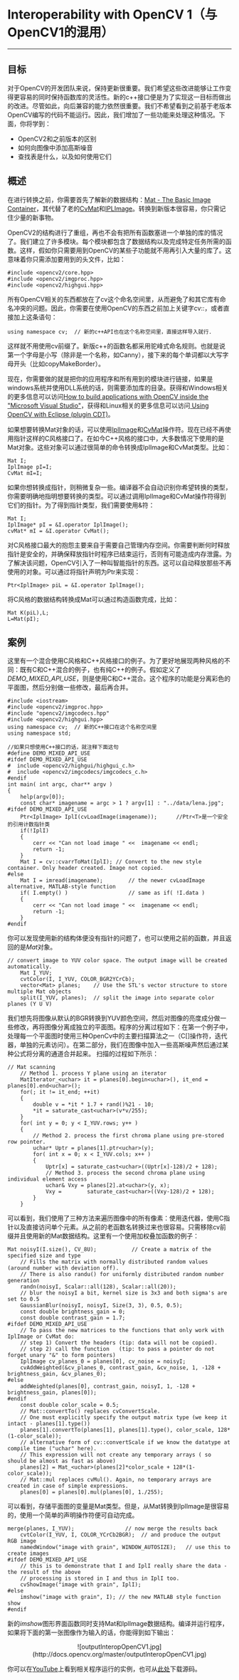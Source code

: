# Interoperability with OpenCV 1（与OpenCV1的混用）

---

## **目标**

对于OpenCV的开发团队来说，保持更新很重要。我们希望这些改进能够让工作变得更容易的同时保持函数库的灵活性。新的c++接口便是为了实现这一目标而做出的改进。尽管如此，向后兼容的能力依然很重要。我们不希望看到之前基于老版本OpenCV编写的代码不能运行。因此，我们增加了一些功能来处理这种情况。下面，你将学到：

 - OpenCV2和之前版本的区别
 - 如何向图像中添加高斯噪音
 - 查找表是什么，以及如何使用它们

## **概述**

在进行转换之前，你需要首先了解新的数据结构：[Mat - The Basic Image Container](http://docs.opencv.org/master/d6/d6d/tutorial_mat_the_basic_image_container.html)，其代替了老的[CvMat](http://docs.opencv.org/master/d3/db2/structCvMat.html)和[IPLImage](http://docs.opencv.org/master/d6/d5b/structIplImage.html)。转换到新版本很容易，你只需记住少量的新事物。

OpenCV2的结构进行了重组，再也不会有把所有函数塞进一个单独的库的情况了。我们建立了许多模块。每个模块都包含了数据结构以及完成特定任务所需的函数。这样，假如你只需要用到OpenCV的某些子功能就不用再引入大量的库了。这意味着你只需添加要用到的头文件，比如：
```
#include <opencv2/core.hpp>
#include <opencv2/imgproc.hpp>
#include <opencv2/highgui.hpp>
```

所有OpenCV相关的东西都放在了cv这个命名空间里，从而避免了和其它库有命名冲突的问题。因此，你需要在使用OpenCV的东西之前加上关键字cv::，或者直接加上这条语句：
```
using namespace cv;  // 新的c++API也在这个名称空间里，直接这样导入就行.
```

这样就不用使用cv前缀了。新版c++的函数名都采用驼峰式命名规则。也就是说第一个字母是小写（除非是一个名称，如Canny），接下来的每个单词都以大写字母开头（比如copyMakeBorder）。

现在，你需要做的就是把你的应用程序和所有用到的模块进行链接，如果是windows系统并使用DLL系统的话，则需要添加库的目录。获得和Windows相关的更多信息可以访问[How to build applications with OpenCV inside the "Microsoft Visual Studio"](http://docs.opencv.org/master/d6/d8a/tutorial_windows_visual_studio_Opencv.html)，获得和Linux相关的更多信息可以访问[ Using OpenCV with Eclipse (plugin CDT)](http://docs.opencv.org/master/d7/d16/tutorial_linux_eclipse.html)。

如果想要转换Mat对象的话，可以使用[IplImage](http://docs.opencv.org/master/d6/d5b/structIplImage.html)和[CvMat](http://docs.opencv.org/master/d3/db2/structCvMat.html)操作符。现在已经不再使用指针这样的C风格接口了。在如今C++风格的接口中，大多数情况下使用的是Mat对象。这些对象可以通过很简单的命令转换成IplImage和CvMat类型。比如：

```
Mat I;
IplImage pI=I;
CvMat mI=I;
```

如果你想转换成指针，则稍微复杂一些。编译器不会自动识别你希望转换的类型，你需要明确地指明想要转换的类型。可以通过调用IplImage和CvMat操作符得到它们的指针。为了得到指针类型，我们需要使用&符：

```
Mat I;
IplImage* pI = &I.operator IplImage();
cvMat* mI = &I.operator CvMat();
```

对C风格接口最大的抱怨主要来自于需要自己管理内存空间。你需要判断何时释放指针是安全的，并确保释放指针时程序已结束运行，否则有可能造成内存泄露。为了解决该问题，OpenCV引入了一种叫智能指针的东西。这可以自动释放那些不再使用的对象。可以通过将指针声明为Ptr来实现：

```
Ptr<IplImage> piL = &I.operator IplImage();
```

将C风格的数据结构转换成Mat可以通过构造函数完成，比如：

```
Mat K(piL),L;
L=Mat(pI);
```

## **案例**
这里有一个混合使用C风格和C++风格接口的例子。为了更好地展现两种风格的不同：既有C和C++混合的例子，也有纯C++的例子。假如定义了*DEMO_MIXED_API_USE*，则是使用C和C++混合。这个程序的功能是分离彩色的平面图，然后分别做一些修改，最后再合并。

```
#include <iostream>
#include <opencv2/imgproc.hpp>
#include "opencv2/imgcodecs.hpp"
#include <opencv2/highgui.hpp>
using namespace cv;  // 新的C++接口在这个名称空间里
using namespace std;

//如果只想使用C++接口的话，就注释下面这句
#define DEMO_MIXED_API_USE
#ifdef DEMO_MIXED_API_USE
#  include <opencv2/highgui/highgui_c.h>
#  include <opencv2/imgcodecs/imgcodecs_c.h>
#endif
int main( int argc, char** argv )
{
    help(argv[0]);
    const char* imagename = argc > 1 ? argv[1] : "../data/lena.jpg";
#ifdef DEMO_MIXED_API_USE
    Ptr<IplImage> IplI(cvLoadImage(imagename));      //Ptr<T>是一个安全的引用计数指针类
    if(!IplI)
    {
        cerr << "Can not load image " <<  imagename << endl;
        return -1;
    }
    Mat I = cv::cvarrToMat(IplI); // Convert to the new style container. Only header created. Image not copied.
#else
    Mat I = imread(imagename);        // the newer cvLoadImage alternative, MATLAB-style function
    if( I.empty() )                   // same as if( !I.data )
    {
        cerr << "Can not load image " <<  imagename << endl;
        return -1;
    }
#endif
```

你可以发现使用新的结构体便没有指针的问题了，也可以使用之前的函数，并且返回的是*Mat*对象。

```
// convert image to YUV color space. The output image will be created automatically.
    Mat I_YUV;
    cvtColor(I, I_YUV, COLOR_BGR2YCrCb);
    vector<Mat> planes;    // Use the STL's vector structure to store multiple Mat objects
    split(I_YUV, planes);  // split the image into separate color planes (Y U V)
```

我们想先将图像从默认的BGR转换到YUV颜色空间，然后对图像的亮度成分做一些修改，再将图像分离成独立的平面图。程序的分离过程如下：在第一个例子中，处理每一个平面图时使用三种OpenCv中的主要扫描算法之一（C[]操作符，迭代器，单独的元素访问）。在第二部分，我们在图像中加入一些高斯噪声然后通过某种公式将分离的通道合并起来。
扫描的过程如下所示：

```
// Mat scanning
    // Method 1. process Y plane using an iterator
    MatIterator_<uchar> it = planes[0].begin<uchar>(), it_end = planes[0].end<uchar>();
    for(; it != it_end; ++it)
    {
        double v = *it * 1.7 + rand()%21 - 10;
        *it = saturate_cast<uchar>(v*v/255);
    }
    for( int y = 0; y < I_YUV.rows; y++ )
    {
        // Method 2. process the first chroma plane using pre-stored row pointer.
        uchar* Uptr = planes[1].ptr<uchar>(y);
        for( int x = 0; x < I_YUV.cols; x++ )
        {
            Uptr[x] = saturate_cast<uchar>((Uptr[x]-128)/2 + 128);
            // Method 3. process the second chroma plane using individual element access
            uchar& Vxy = planes[2].at<uchar>(y, x);
            Vxy =        saturate_cast<uchar>((Vxy-128)/2 + 128);
        }
    }
```

可以看到，我们使用了三种方法来遍历图像中的所有像素：使用迭代器，使用C指针以及直接访问单个元素。从之前的老函数名转换过来也很容易。只需移除cv前缀并且使用新的Mat数据结构。这里有一个使用加权叠加函数的例子：

```
Mat noisyI(I.size(), CV_8U);           // Create a matrix of the specified size and type
    // Fills the matrix with normally distributed random values (around number with deviation off).
    // There is also randu() for uniformly distributed random number generation
    randn(noisyI, Scalar::all(128), Scalar::all(20));
    // blur the noisyI a bit, kernel size is 3x3 and both sigma's are set to 0.5
    GaussianBlur(noisyI, noisyI, Size(3, 3), 0.5, 0.5);
    const double brightness_gain = 0;
    const double contrast_gain = 1.7;
#ifdef DEMO_MIXED_API_USE
    // To pass the new matrices to the functions that only work with IplImage or CvMat do:
    // step 1) Convert the headers (tip: data will not be copied).
    // step 2) call the function   (tip: to pass a pointer do not forget unary "&" to form pointers)
    IplImage cv_planes_0 = planes[0], cv_noise = noisyI;
    cvAddWeighted(&cv_planes_0, contrast_gain, &cv_noise, 1, -128 + brightness_gain, &cv_planes_0);
#else
    addWeighted(planes[0], contrast_gain, noisyI, 1, -128 + brightness_gain, planes[0]);
#endif
    const double color_scale = 0.5;
    // Mat::convertTo() replaces cvConvertScale.
    // One must explicitly specify the output matrix type (we keep it intact - planes[1].type())
    planes[1].convertTo(planes[1], planes[1].type(), color_scale, 128*(1-color_scale));
    // alternative form of cv::convertScale if we know the datatype at compile time ("uchar" here).
    // This expression will not create any temporary arrays ( so should be almost as fast as above)
    planes[2] = Mat_<uchar>(planes[2]*color_scale + 128*(1-color_scale));
    // Mat::mul replaces cvMul(). Again, no temporary arrays are created in case of simple expressions.
    planes[0] = planes[0].mul(planes[0], 1./255);
```

可以看到，存储平面图的变量是Mat类型。但是，从Mat转换到IplImage是很容易的，使用一个简单的声明操作符便可自动完成。

```
merge(planes, I_YUV);                // now merge the results back
    cvtColor(I_YUV, I, COLOR_YCrCb2BGR);  // and produce the output RGB image
    namedWindow("image with grain", WINDOW_AUTOSIZE);   // use this to create images
#ifdef DEMO_MIXED_API_USE
    // this is to demonstrate that I and IplI really share the data - the result of the above
    // processing is stored in I and thus in IplI too.
    cvShowImage("image with grain", IplI);
#else
    imshow("image with grain", I); // the new MATLAB style function show
#endif
```

新的*imshow*图形界面函数同时支持Mat和IplImage数据结构。编译并运行程序，如果将下面的第一张图像作为输入的话，你能得到如下输出：

<center>![outputInteropOpenCV1.jpg](http://docs.opencv.org/master/outputInteropOpenCV1.jpg)</center>

你可以在[YouTube](https://www.youtube.com/watch?v=qckm-zvo31w)上看到相关程序运行的实例，也可从[此处](https://github.com/opencv/opencv/tree/master/samples/cpp/tutorial_code/core/interoperability_with_OpenCV_1/interoperability_with_OpenCV_1.cpp)下载源码。
